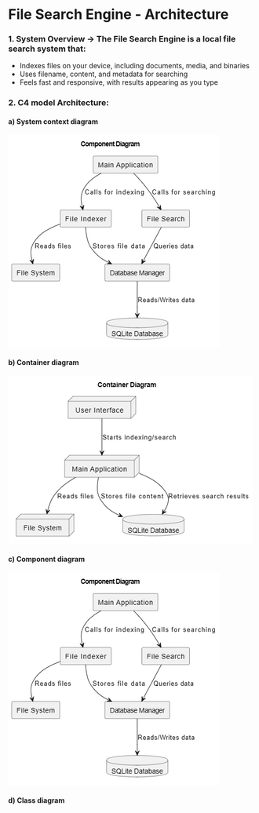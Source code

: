 # File Search Engine - Architecture

### 1. System Overview -> The File Search Engine is a local file search system that:
- Indexes files on your device, including documents, media, and binaries
- Uses filename, content, and metadata for searching
- Feels fast and responsive, with results appearing as you type

### 2. C4 model Architecture:
#### a) System context diagram
![](C4ArchitectureDiagrams/ComponentsDiagram.drawio.png)


#### b) Container diagram
![](C4ArchitectureDiagrams/ContainerDiagram.drawio.png)


#### c) Component diagram
![](C4ArchitectureDiagrams/ComponentsDiagram.drawio.png)


#### d) Class diagram 